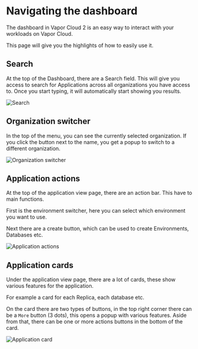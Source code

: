 # Navigating the dashboard

The dashboard in Vapor Cloud 2 is an easy way to interact with your workloads on Vapor Cloud.

This page will give you the highlights of how to easily use it.

## Search

At the top of the Dashboard, there are a Search field. This will give you access to search for Applications across all organizations you have access to. Once you start typing, it will automatically start showing you results.

![Search](https://user-images.githubusercontent.com/2535140/46768131-6d6a6100-cce7-11e8-9df4-3d9f839bad2b.png)

## Organization switcher

In the top of the menu, you can see the currently selected organization. If you click the button next to the name, you get a popup to switch to a different organization.

![Organization switcher](https://user-images.githubusercontent.com/2535140/46768197-a0145980-cce7-11e8-8082-16696a8b4cc3.png)

## Application actions

At the top of the application view page, there are an action bar. This have to main functions.

First is the environment switcher, here you can select which environment you want to use.

Next there are a create button, which can be used to create Environments, Databases etc.

![Application actions](https://user-images.githubusercontent.com/2535140/46768271-e4075e80-cce7-11e8-9b73-9500d617d149.png)

## Application cards

Under the application view page, there are a lot of cards, these show various features for the application.

For example a card for each Replica, each database etc.

On the card there are two types of buttons, in the top right corner there can be a `More` button (3 dots), this opens a popup with various features.
Aside from that, there can be one or more actions buttons in the bottom of the card.

![Application card](https://user-images.githubusercontent.com/2535140/46768337-1ca73800-cce8-11e8-9af5-1474bfbab5b3.png)
